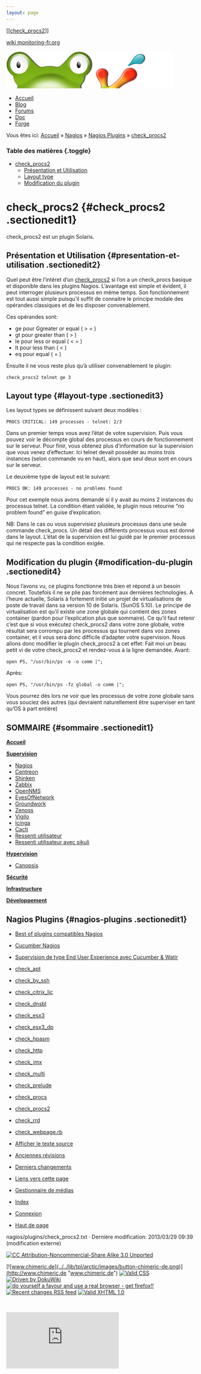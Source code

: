 ```yaml
---
layout: page
---
```


[[[check\_procs2](check_procs2@do=backlink.html)]]

[wiki monitoring-fr.org](../../start.html "[ALT+H]")

![Logo Monitoring](../../lib/tpl/arctic/images/logo_monitoring.png)

-   [Accueil](../../index.html "Cliquez pour revenir |  l'accueil")
-   [Blog](http://www.monitoring-fr.org "Blog & News")
-   [Forums](http://forums.monitoring-fr.org "Forums")
-   [Doc](http://doc.monitoring-fr.org "Doc")
-   [Forge](https://github.com/monitoring-fr "Forge")

Vous êtes ici: [Accueil](../../start.html "start") »
[Nagios](../start.html "nagios:start") » [Nagios
Plugins](start.html "nagios:plugins:start") »
[check\_procs2](check_procs2.html "nagios:plugins:check_procs2")

### Table des matières {.toggle}

-   [check\_procs2](check_procs2.html#check_procs2)
    -   [Présentation et
        Utilisation](check_procs2.html#presentation-et-utilisation)
    -   [Layout type](check_procs2.html#layout-type)
    -   [Modification du
        plugin](check_procs2.html#modification-du-plugin)

check\_procs2 {#check_procs2 .sectionedit1}
=============

check\_procs2 est un plugin Solaris.

Présentation et Utilisation {#presentation-et-utilisation .sectionedit2}
---------------------------

Quel peut être l’intéret d’un
[check\_procs2](http://www.nagiosexchange.org/cgi-bin/jump.cgi?ID=2100;d=1 "http://www.nagiosexchange.org/cgi-bin/jump.cgi?ID=2100;d=1")
si l’on a un check\_procs basique et disponible dans les plugins Nagios.
L’avantage est simple et évident, il peut interroger plusieurs processus
en même temps. Son fonctionnement est tout aussi simple puisqu’il suffit
de connaitre le principe modale des opérandes classiques et de les
disposer convenablement.

Ces opérandes sont:

-   ge pour Ggreater or equal ( \> = )
-   gt pour greater than ( \> )
-   le pour less or equal ( \< = )
-   lt pour less than ( \< )
-   eq pour equal ( = )

Ensuite il ne vous reste plus qu’à utiliser convenablement le plugin:

~~~
check_procs2 telnet ge 3
~~~

Layout type {#layout-type .sectionedit3}
-----------

Les layout types se définissent suivant deux modèles :

~~~
PROCS CRITICAL: 149 processes - telnet: 2/3
~~~

Dans un premier temps vous avez l’état de votre supervision. Puis vous
pouvez voir le décompte global des processus en cours de fonctionnement
sur le serveur. Pour finir, vous obtenez plus d’information sur la
supervision que vous venez d’effectuer. Ici telnet devait posséder au
moins trois instances (selon commande vu en haut), alors que seul deux
sont en cours sur le serveur.

Le deuxième type de layout est le suivant:

~~~
PROCS OK: 149 processes - no problems found
~~~

Pour cet exemple nous avons demandé si il y avait au moins 2 instances
du processus telnet. La condition étant validée, le plugin nous retourne
“no problem found” en guise d’explication.

NB: Dans le cas ou vous supervisiez plusieurs processus dans une seule
commande check\_procs. Un détail des différents processus vous est donné
dans le layout. L’état de la supervision est lui guidé par le premier
processus qui ne respecte pas la condition exigée.

Modification du plugin {#modification-du-plugin .sectionedit4}
----------------------

Nous l’avons vu, ce plugins fonctionne très bien et répond à un besoin
concret. Toutefois il ne se plie pas forcément aux dernières
technologies. A l’heure actuelle, Solaris à fortement initié un projet
de virtualisations de poste de travail dans sa version 10 de Solaris.
(SunOS 5.10). Le principe de virtualisation est qu’il existe une zone
globale qui contient des zones container (pardon pour l’explication plus
que sommaire). Ce qu’il faut retenir c’est que si vous exécutez
check\_procs2 dans votre zone globale, votre résultat sera corrompu par
les processus qui tournent dans vos zones container, et il vous sera
donc difficile d’adapter votre supervision. Nous allons donc modifier le
plugin check\_procs2 à cet effet: Fait moi un beau petit vi de votre
check\_procs2 et rendez-vous à la ligne demandée. Avant:

~~~
open PS, "/usr/bin/ps -e -o comm |";
~~~

Après:

~~~
open PS, "/usr/bin/ps -fz global -o comm |";
~~~

Vous pourrez dès lors ne voir que les processus de votre zone globale
sans vous souciez des autres (qui devraient naturellement être
superviser en tant qu’OS à part entière)

SOMMAIRE {#sommaire .sectionedit1}
--------

**[Accueil](../../start.html "start")**

**[Supervision](../../supervision/start.html "supervision:start")**

-   [Nagios](../start.html "nagios:start")
-   [Centreon](../../centreon/start.html "centreon:start")
-   [Shinken](../../shinken/start.html "shinken:start")
-   [Zabbix](../../zabbix/start.html "zabbix:start")
-   [OpenNMS](../../opennms/start.html "opennms:start")
-   [EyesOfNetwork](../../eyesofnetwork/start.html "eyesofnetwork:start")
-   [Groundwork](../../groundwork/start.html "groundwork:start")
-   [Zenoss](../../zenoss/start.html "zenoss:start")
-   [Vigilo](../../vigilo/start.html "vigilo:start")
-   [Icinga](../../icinga/start.html "icinga:start")
-   [Cacti](../../cacti/start.html "cacti:start")
-   [Ressenti
    utilisateur](../../supervision/eue/start.html "supervision:eue:start")
-   [Ressenti utilisateur avec
    sikuli](../../sikuli/eue/start.html "sikuli:eue:start")

**[Hypervision](../../hypervision/start.html "hypervision:start")**

-   [Canopsis](../../canopsis/start.html "canopsis:start")

**[Sécurité](../../securite/start.html "securite:start")**

**[Infrastructure](../../infra/start.html "infra:start")**

**[Développement](../../dev/start.html "dev:start")**

Nagios Plugins {#nagios-plugins .sectionedit1}
--------------

-   [Best of plugins compatibles
    Nagios](bestof.html "nagios:plugins:bestof")
-   [Cucumber
    Nagios](cucumber-nagios.html "nagios:plugins:cucumber-nagios")
-   [Supervision de type End User Experience avec Cucumber &
    Watir](cucumber-nagios-watir.html "nagios:plugins:cucumber-nagios-watir")
-   [check\_apt](check_apt.html "nagios:plugins:check_apt")
-   [check\_by\_ssh](check_by_ssh.html "nagios:plugins:check_by_ssh")
-   [check\_citrix\_lic](check_citrix_lic.html "nagios:plugins:check_citrix_lic")
-   [check\_dnsbl](check_dnsbl.html "nagios:plugins:check_dnsbl")
-   [check\_esx3](check_esx3.html "nagios:plugins:check_esx3")
-   [check\_esx3\_dp](check_esx3_dp.html "nagios:plugins:check_esx3_dp")
-   [check\_hpasm](check_hpasm.html "nagios:plugins:check_hpasm")
-   [check\_http](check_http.html "nagios:plugins:check_http")
-   [check\_jmx](check_jmx.html "nagios:plugins:check_jmx")
-   [check\_multi](check_multi.html "nagios:plugins:check_multi")
-   [check\_prelude](check_prelude.html "nagios:plugins:check_prelude")
-   [check\_procs](check_procs.html "nagios:plugins:check_procs")
-   [check\_procs2](check_procs2.html "nagios:plugins:check_procs2")
-   [check\_rrd](../../plugins/check_rrd.html "nagios:plugins:check_rrd")
-   [check\_webpage.rb](check_webpage.rb.html "nagios:plugins:check_webpage.rb")

-   [Afficher le texte
    source](check_procs2@do=edit&rev=0.html "Afficher le texte source [V]")
-   [Anciennes
    révisions](check_procs2@do=revisions.html "Anciennes révisions [O]")
-   [Derniers
    changements](check_procs2@do=recent.html "Derniers changements [R]")
-   [Liens vers cette
    page](check_procs2@do=backlink.html "Liens vers cette page")
-   [Gestionnaire de
    médias](check_procs2@do=media.html "Gestionnaire de médias")
-   [Index](check_procs2@do=index.html "Index [X]")
-   [Connexion](check_procs2@do=login&sectok=6bca6bdf16f8880de3d6d3649db89a26.html "Connexion")
-   [Haut de page](check_procs2.html#dokuwiki__top "Haut de page [T]")

nagios/plugins/check\_procs2.txt · Dernière modification: 2013/03/29
09:39 (modification externe)

[![CC Attribution-Noncommercial-Share Alike 3.0
Unported](../../lib/images/license/button/cc-by-nc-sa.png)](http://creativecommons.org/licenses/by-nc-sa/3.0/)

[![www.chimeric.de](../../lib/tpl/arctic/images/button-chimeric-de.png)](http://www.chimeric.de "www.chimeric.de")
[![Valid
CSS](../../lib/tpl/arctic/images/button-css.png)](http://jigsaw.w3.org/css-validator/check/referer "Valid CSS")
[![Driven by
DokuWiki](../../lib/tpl/arctic/images/button-dw.png)](http://wiki.splitbrain.org/wiki:dokuwiki "Driven by DokuWiki")
[![do yourself a favour and use a real browser - get
firefox!!](../../lib/tpl/arctic/images/button-firefox.png)](http://www.firefox-browser.de "do yourself a favour and use a real browser - get firefox")
[![Recent changes RSS
feed](../../lib/tpl/arctic/images/button-rss.png)](../../feed.php "Recent changes RSS feed")
[![Valid XHTML
1.0](../../lib/tpl/arctic/images/button-xhtml.png)](http://validator.w3.org/check/referer "Valid XHTML 1.0")

![](../../lib/exe/indexer.php@id=nagios%253Aplugins%253Acheck_procs2&1424859574)

![](http://analytics.monitoring-fr.org/piwik.php?idsite=2)
